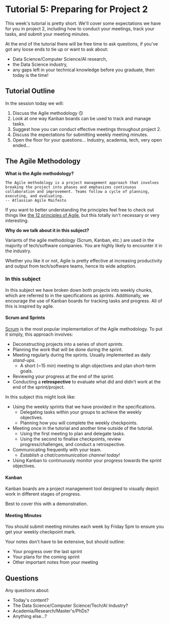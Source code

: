 # Tutorial 5: Preparing for Project 2

This week's tutorial is pretty short. We'll cover some expectations we have for you in project 2, including how to conduct your meetings, track your tasks, and submit your meeting minutes. 

At the end of the tutorial there will be free time to ask questions, if you've got any loose ends to tie up or want to ask about:
- Data Science/Computer Science/AI research,
- the Data Science industry,
- any gaps left in your technical knowledge before you graduate,
then today is the time!

## Tutorial Outline

In the session today we will:
1. Discuss the Agile methodology 🙃
2. Look at one way Kanban boards can be used to track and manage tasks.
3. Suggest how you can conduct effective meetings throughout project 2.
4. Discuss the expectations for submitting weekly meeting minutes.
5. Open the floor for your questions... Industry, academia, tech, very open ended...

## The Agile Methodology

**What is the Agile methodology?**

```{epigraph}
The Agile methodology is a project management approach that involves breaking the project into phases and emphasizes continuous collaboration and improvement. Teams follow a cycle of planning, executing, and evaluating.
-- Atlassian Agile Maifesto
```

If you want to better understanding the principles feel free to check out things like [the 12 principles of Agile](https://agilemanifesto.org/principles.html), but this totally isn't necessary or very interesting.

**Why do we talk about it in this subject?**

Variants of the agile methodology (Scrum, Kanban, etc.) are used in the majority of tech/software companies. You are highly likely to encounter it in the industry.

Whether you like it or not, Agile is pretty effective at increasing productivity and output from tech/software teams, hence its wide adoption.

### In this subject

In this subject we have broken down both projects into weekly chunks, which are referred to in the specifications as *sprints*. Additionally, we encourage the use of Kanban boards for tracking tasks and progress. All of this is inspired by agile.

#### Scrum and Sprints

[Scrum](https://www.atlassian.com/agile/scrum) is the most popular implementation of the Agile methodology. To put it simply, this approach involves:
- Deconstructing projects into a series of short *sprints*.
- Planning the work that will be done during the sprint.
- Meeting regularly during the sprints. Usually implemented as daily *stand-ups*.
  - A short (~15 min) meeting to align objectives and plan short-term goals.
- Reviewing your progress at the end of the sprint.
- Conducting a **retrospective** to evaluate what did and didn't work at the end of the sprint/project.

In this subject this might look like:
- Using the weekly sprints that we have provided in the specifications.
  - Delegating tasks within your groups to achieve the weekly objectives.
  - Planning how you will complete the weekly checkpoints.
- Meeting once in the tutorial and another time outside of the tutorial.
  - Using the first meeting to plan and delegate tasks.
  - Using the second to finalise checkpoints, review progress/challenges, and conduct a retrospective.
- Communicating frequently with your team.
  - *Establish a chat/communication channel today!*
- Using Kanban to continuously monitor your progress towards the sprint objectives.

#### Kanban

Kanban boards are a project management tool designed to visually depict work in different stages of progress.

Best to cover this with a demonstration.

#### Meeting Minutes

You should submit meeting minutes each week by Friday 5pm to ensure you get your weekly checkpoint mark.

Your notes don't have to be extensive, but should outline:
- Your progress over the last sprint
- Your plans for the coming sprint
- Other important notes from your meeting

## Questions

Any questions about:
- Today's content?
- The Data Science/Computer Science/Tech/AI Industry?
- Academia/Research/Master's/PhDs?
- Anything else...?